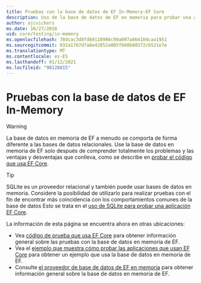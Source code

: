 ```yaml
---
title: Pruebas con la base de datos de EF In-Memory-EF Core
description: Uso de la base de datos de EF en memoria para probar una aplicación Entity Framework Core
author: ajcvickers
ms.date: 10/27/2016
uid: core/testing/in-memory
ms.openlocfilehash: 78dcac3d0fd69110986c99a097a864104caa1951
ms.sourcegitcommit: 032a1767d7a6e42052a005f660b80372c6521e7e
ms.translationtype: MT
ms.contentlocale: es-ES
ms.lasthandoff: 01/12/2021
ms.locfileid: "98128815"
---
```

# <a name="testing-with-the-ef-in-memory-database"></a>Pruebas con la base de datos de EF In-Memory

> [!WARNING]
> La base de datos en memoria de EF a menudo se comporta de forma diferente a las bases de datos relacionales.
> Use la base de datos en memoria de EF solo después de comprender totalmente los problemas y las ventajas y desventajas que conlleva, como se describe en [probar el código que usa EF Core](xref:core/testing/index).

> [!TIP]
> SQLite es un proveedor relacional y también puede usar bases de datos en memoria.
> Considere la posibilidad de utilizarlo para realizar pruebas con el fin de encontrar más coincidencia con los comportamientos comunes de la base de datos
> Esto se trata en el [uso de SQLite para probar una aplicación EF Core](xref:core/testing/sqlite).

La información de esta página se encuentra ahora en otras ubicaciones:

* Vea [código de prueba que usa EF Core](xref:core/testing/index) para obtener información general sobre las pruebas con la base de datos en memoria de EF.
* Vea el [ejemplo que muestra cómo probar las aplicaciones que usan EF Core](xref:core/testing/testing-sample) para obtener un ejemplo que usa la base de datos en memoria de EF.
* Consulte [el proveedor de base de datos de EF en memoria](xref:core/providers/in-memory/index) para obtener información general sobre la base de datos en memoria de EF.
